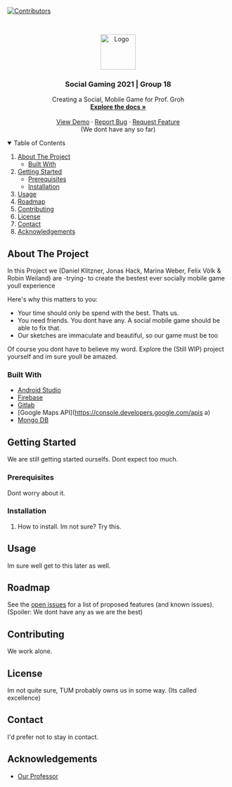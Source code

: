 <!--
*** Template from https://github.com/othneildrew/Best-README-Template/blob/master/README.md
*** modified by Daniel Klitzner for Social Gaming Lab Course at Technical University of Munich
-->

[![Contributors][contributors-shield]][contributors-url]
<!--
[![Forks][forks-shield]][forks-url]
[![Stargazers][stars-shield]][stars-url]
[![Issues][issues-shield]][issues-url]
[![MIT License][license-shield]][license-url]
[![LinkedIn][linkedin-shield]][linkedin-url]
-->



<!-- PROJECT LOGO -->
<br />
<p align="center">
  <a href="https://gitlab.lrz.de/klitzner/socgam21_group18">
    <img src="images/logo.png" alt="Logo" width="80" height="80">
  </a>

  <h3 align="center">Social Gaming 2021 | Group 18 </h3>

  <p align="center">
    Creating a Social, Mobile Game for Prof. Groh
    <br />
    <a href="https://gitlab.lrz.de/klitzner/socgam21_group18"><strong>Explore the docs »</strong></a>
    <br />
    <br />
    <a href="https://gitlab.lrz.de/klitzner/socgam21_group18">View Demo</a>
    ·
    <a href="https://gitlab.lrz.de/klitzner/socgam21_group18">Report Bug</a>
    ·
    <a href="https://gitlab.lrz.de/klitzner/socgam21_group18">Request Feature</a>
    <br />
    (We dont have any so far)
  </p>
</p>



<!-- TABLE OF CONTENTS -->
<details open="open">
  <summary>Table of Contents</summary>
  <ol>
    <li>
      <a href="#about-the-project">About The Project</a>
      <ul>
        <li><a href="#built-with">Built With</a></li>
      </ul>
    </li>
    <li>
      <a href="#getting-started">Getting Started</a>
      <ul>
        <li><a href="#prerequisites">Prerequisites</a></li>
        <li><a href="#installation">Installation</a></li>
      </ul>
    </li>
    <li><a href="#usage">Usage</a></li>
    <li><a href="#roadmap">Roadmap</a></li>
    <li><a href="#contributing">Contributing</a></li>
    <li><a href="#license">License</a></li>
    <li><a href="#contact">Contact</a></li>
    <li><a href="#acknowledgements">Acknowledgements</a></li>
  </ol>
</details>



<!-- ABOUT THE PROJECT -->
## About The Project

<!-- [![Product Name Screen Shot][product-screenshot]](https://example.com) -->

In this Project we (Daniel Klitzner, Jonas Hack, Marina Weber, Felix Völk & Robin Weiland) are -trying- to create the bestest ever socially mobile game youll experience 

Here's why this matters to you:
* Your time should only be spend with the best. Thats us.
* You need friends. You dont have any. A social mobile game should be able to fix that.
* Our sketches are immaculate and beautiful, so our game must be too

Of course you dont have to believe my word. Explore the (Still WIP) project yourself and im sure youll be amazed.


### Built With

* [Android Studio](https://developer.android.com/studio)
* [Firebase](https://firebase.google.com/)
* [Gitlab](https://gitlab.lrz.de/)
* [Google Maps API](https://console.developers.google.com/apis a)
* [Mongo DB](https://www.mongodb.com/de)



<!-- GETTING STARTED -->
## Getting Started

We are still getting started ourselfs. Dont expect too much.

### Prerequisites

Dont worry about it.
<!--
* npm
  ```sh
  npm install npm@latest -g
  ```
-->
### Installation

1. How to install. Im not sure? Try this.

<!-- USAGE EXAMPLES -->
## Usage

Im sure well get to this later as well.



<!-- ROADMAP -->
## Roadmap

See the [open issues](https://gitlab.lrz.de/klitzner/socgam21_group18/-/issues) for a list of proposed features (and known issues).
(Spoiler: We dont have any as we are the best)



<!-- CONTRIBUTING -->
## Contributing

We work alone.


<!-- LICENSE -->
## License

Im not quite sure, TUM probably owns us in some way. (Its called excellence)


<!-- CONTACT -->
## Contact

I'd prefer not to stay in contact.

<!--
Your Name - [@your_twitter](https://twitter.com/your_username) - email@example.com

Project Link: [https://github.com/your_username/repo_name](https://github.com/your_username/repo_name)
-->



<!-- ACKNOWLEDGEMENTS -->
## Acknowledgements

* [Our Professor](https://www.in.tum.de/social/team/georggroh/)

<!--
* [GitHub Emoji Cheat Sheet](https://www.webpagefx.com/tools/emoji-cheat-sheet)
* [Img Shields](https://shields.io)
* [Choose an Open Source License](https://choosealicense.com)
* [GitHub Pages](https://pages.github.com)
* [Animate.css](https://daneden.github.io/animate.css)
* [Loaders.css](https://connoratherton.com/loaders)
* [Slick Carousel](https://kenwheeler.github.io/slick)
* [Smooth Scroll](https://github.com/cferdinandi/smooth-scroll)
* [Sticky Kit](http://leafo.net/sticky-kit)
* [JVectorMap](http://jvectormap.com)
* [Font Awesome](https://fontawesome.com)
-->





<!-- MARKDOWN LINKS & IMAGES -->
<!-- https://www.markdownguide.org/basic-syntax/#reference-style-links -->
[contributors-shield]: https://img.shields.io/github/contributors/othneildrew/Best-README-Template.svg?style=for-the-badge
[contributors-url]: https://github.com/othneildrew/Best-README-Template/graphs/contributors
[forks-shield]: https://img.shields.io/github/forks/othneildrew/Best-README-Template.svg?style=for-the-badge
[forks-url]: https://github.com/othneildrew/Best-README-Template/network/members
[stars-shield]: https://img.shields.io/github/stars/othneildrew/Best-README-Template.svg?style=for-the-badge
[stars-url]: https://github.com/othneildrew/Best-README-Template/stargazers
[issues-shield]: https://img.shields.io/github/issues/othneildrew/Best-README-Template.svg?style=for-the-badge
[issues-url]: https://github.com/othneildrew/Best-README-Template/issues
[license-shield]: https://img.shields.io/github/license/othneildrew/Best-README-Template.svg?style=for-the-badge
[license-url]: https://github.com/othneildrew/Best-README-Template/blob/master/LICENSE.txt
[linkedin-shield]: https://img.shields.io/badge/-LinkedIn-black.svg?style=for-the-badge&logo=linkedin&colorB=555
[linkedin-url]: https://linkedin.com/in/othneildrew
[product-screenshot]: images/screenshot.png
